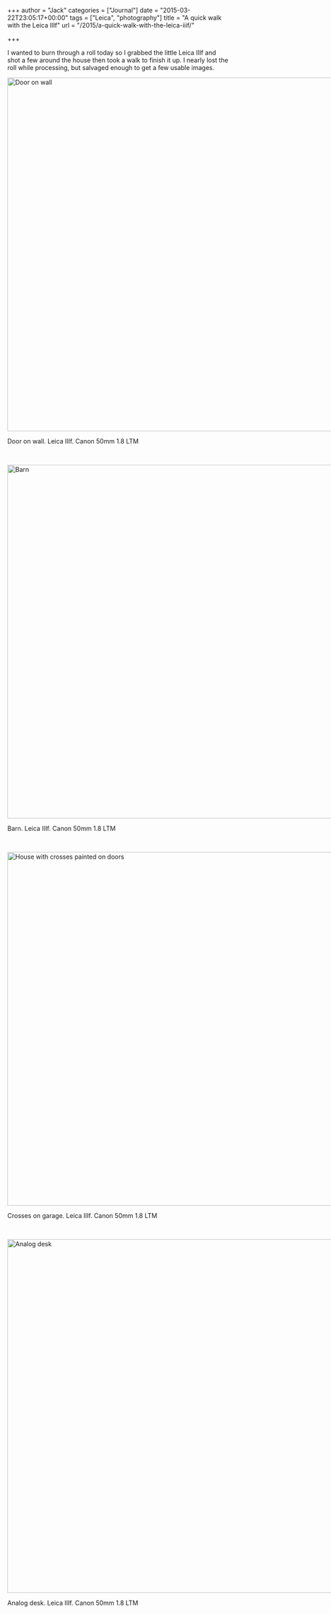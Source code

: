 +++
author = "Jack"
categories = ["Journal"]
date = "2015-03-22T23:05:17+00:00"
tags = ["Leica", "photography"]
title = "A quick walk with the Leica IIIf"
url = "/2015/a-quick-walk-with-the-leica-iiif/"

+++

I wanted to burn through a roll today so I grabbed the little Leica IIIf and shot a few around the house then took a walk to finish it up. I nearly lost the roll while processing, but salvaged enough to get a few usable images.

<div id="attachment_4408" style="width: 1210px" class="wp-caption alignnone">
  <a href="/img/2015/03/2015-Roll-010_10.jpg"><img class="wp-image-4408 size-full" src="/img/2015/03/2015-Roll-010_10.jpg" alt="Door on wall" width="1200" height="800" srcset="/img/2015/03/2015-Roll-010_10.jpg 1200w, /img/2015/03/2015-Roll-010_10-300x200.jpg 300w, /img/2015/03/2015-Roll-010_10-768x512.jpg 768w, /img/2015/03/2015-Roll-010_10-1024x683.jpg 1024w" sizes="(max-width: 1200px) 100vw, 1200px" /></a>
  
  <p class="wp-caption-text">
    Door on wall. Leica IIIf. Canon 50mm 1.8 LTM
  </p>
</div>

&nbsp;

<div id="attachment_4409" style="width: 1210px" class="wp-caption alignnone">
  <a href="/img/2015/03/2015-Roll-010_23.jpg"><img class="wp-image-4409 size-full" src="/img/2015/03/2015-Roll-010_23.jpg" alt="Barn" width="1200" height="800" srcset="/img/2015/03/2015-Roll-010_23.jpg 1200w, /img/2015/03/2015-Roll-010_23-300x200.jpg 300w, /img/2015/03/2015-Roll-010_23-768x512.jpg 768w, /img/2015/03/2015-Roll-010_23-1024x683.jpg 1024w" sizes="(max-width: 1200px) 100vw, 1200px" /></a>
  
  <p class="wp-caption-text">
    Barn. Leica IIIf. Canon 50mm 1.8 LTM
  </p>
</div>

&nbsp;

<div id="attachment_4410" style="width: 1210px" class="wp-caption alignnone">
  <a href="/img/2015/03/2015-Roll-010_28.jpg"><img class="wp-image-4410 size-full" src="/img/2015/03/2015-Roll-010_28.jpg" alt="House with crosses painted on doors" width="1200" height="800" srcset="/img/2015/03/2015-Roll-010_28.jpg 1200w, /img/2015/03/2015-Roll-010_28-300x200.jpg 300w, /img/2015/03/2015-Roll-010_28-768x512.jpg 768w, /img/2015/03/2015-Roll-010_28-1024x683.jpg 1024w" sizes="(max-width: 1200px) 100vw, 1200px" /></a>
  
  <p class="wp-caption-text">
    Crosses on garage. Leica IIIf. Canon 50mm 1.8 LTM
  </p>
</div>

&nbsp;

<div id="attachment_4411" style="width: 1210px" class="wp-caption alignnone">
  <a href="/img/2015/03/2015-Roll-010_06.jpg"><img class="wp-image-4411 size-full" src="/img/2015/03/2015-Roll-010_06.jpg" alt="Analog desk" width="1200" height="800" srcset="/img/2015/03/2015-Roll-010_06.jpg 1200w, /img/2015/03/2015-Roll-010_06-300x200.jpg 300w, /img/2015/03/2015-Roll-010_06-768x512.jpg 768w, /img/2015/03/2015-Roll-010_06-1024x683.jpg 1024w" sizes="(max-width: 1200px) 100vw, 1200px" /></a>
  
  <p class="wp-caption-text">
    Analog desk. Leica IIIf. Canon 50mm 1.8 LTM
  </p>
</div>

&nbsp;